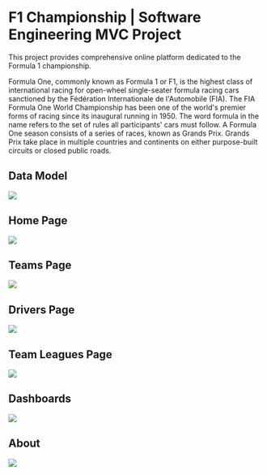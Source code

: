 # F1 Championship | Software Engineering MVC Project 

This project provides comprehensive online platform dedicated to the Formula 1 championship.

Formula One, commonly known as Formula 1 or F1, is the highest class of international racing for open-wheel single-seater formula racing cars sanctioned by the Fédération Internationale de l'Automobile (FIA). The FIA Formula One World Championship has been one of the world's premier forms of racing since its inaugural running in 1950. The word formula in the name refers to the set of rules all participants' cars must follow. A Formula One season consists of a series of races, known as Grands Prix. Grands Prix take place in multiple countries and continents on either purpose-built circuits or closed public roads.

## Data Model

<img src="wwwroot/img/data_models.PNG">

## Home Page

<img src="wwwroot/img/home.PNG">

## Teams Page

<img src="wwwroot/img/team.PNG">

## Drivers Page

<img src="wwwroot/img/drivers.PNG">

## Team Leagues Page

<img src="wwwroot/img/team_leagues.PNG">

## Dashboards

<img src="wwwroot/img/dashboards.PNG">

## About

<img src="wwwroot/img/about.PNG">
